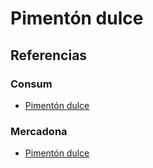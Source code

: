 # Pimentón dulce

## Referencias

### Consum

* [Pimentón dulce](https://tienda.consum.es/consum/producto/consum-pimenton-dulce-tarro/p-7067668)

### Mercadona

* [Pimentón dulce](https://tienda.mercadona.es/product/34184/pimenton-dulce-hacendado-bote)
